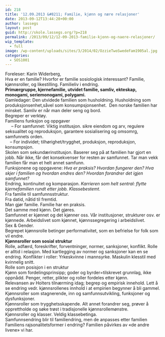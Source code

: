 ```yaml
---
id: 218
title: '12.09.2013 &#8211; Familie, kjønn og nære relasjoner'
date: 2013-09-12T13:44:28+00:00
author: lassegs
layout: post
guid: http://skole.lassegs.org/?p=218
permalink: /2013/09/12/12-09-2013-familie-kjonn-og-naere-relasjoner/
wip_template:
  - full
image: /wp-content/uploads/sites/3/2014/02/OzzieTwoSwedeFam1905al.jpg
categories:
  - SOS1001
---
```

<div>
  Foreleser: Karin Widerberg,
</div>

<div>
</div>

<div>
  Hva er en familie? Hvorfor er familie sosiologisk interessant? Familie, kjønnsroller, og likestilling. Familieliv i endring.
</div>

<div>
</div>

<div>
  <strong>Primærgruppe, kjernefamilie, utvidet familie, samliv, ekteskap, monogami, seriemonogami, polygami.</strong>
</div>

<div>
  Gamledager: Den utvidede familien som husholdning. Husholdning som produksjonsenhet,såvel som konsumpsjonsenhet.  Den norske familien har minsket. Samliv er når man deler seng og bord.
</div>

<div>
  Begreper er verktøy.
</div>

<div>
</div>

<div>
  Familiens funksjon og oppgaver
</div>

<div>
       &#8211; For samfunnet: Viktig institusjon. sikre eiendom og arv, regulere seksualitet og reproduksjon, garantere sosialisering og omsomrg, samfunnets orden.
</div>

<div>
      &#8211; For individet; tilhørighet/trygghet, produksjon, reproduksjon, konsumpsjon.
</div>

<div>
  Skolen som sekundærinstitusjon. Baserer seg på at familien har gjort en jobb. Når ikke, får det konsekvenser for resten av samfunnet. Tar man vekk familien får man et helt annet samfunn.
</div>

<div>
</div>

<div>
  Funksjonene og oppgavene:<em> Hva er praksis? Hvordan fungerer den? Hva skjer i familien og hvordan endres den? Hvordan forandrer det igjen samfunnet?</em>
</div>

<div>
  Endring, kontinuitet og komparasjon. <em>Karrieren som helt sentral: flytte kjernefamilien rundt etter jobb. Klassebestemt. </em>
</div>

<div>
  Fra familie til samfunnsstruktur.
</div>

<div>
  Fra datid, nåtid til fremtid.
</div>

<div>
</div>

<div>
  Man gjør familie. Familie har en praksis.
</div>

<div>
  Det samme med kjønn. Det gjøres.
</div>

<div>
</div>

<div>
  Samfunnet er kjønnet og det kjønner oss. Vår institusjoner, strukturer osv. er kjønnede. Arbeidslivet som kjønnet, kjønnssegregering i arbeidslivet.
</div>

<div>
  Sex & Gender.
</div>

<div>
  Begrepet kjønnsrolle betinger performativitet, som en befrielse for folk som vil endre.
</div>

<div>
</div>

<div>
  <strong>Kjønnsroller som sosial struktur</strong>
</div>

<div>
  Rolle, adfærd, foreskrifter, forventninger, normer, sanksjoner, konflikt. Rolle er alltid i relasjon. Med kartlegging av normer og sanksjoner kan en se endring. Konflikter i roller: Yrkeskvinne i mannsyrke. Maskulin klesstil med kvinnelig snitt.
</div>

<div>
  Rolle som posisjon i en struktur
</div>

<div>
  Kjønn som fordelingsprinsipp; goder og byrder=tilskrevet grunnlag, ikke oppnådd. Penger, retter, plikter og roller fordeles etter kjønn.
</div>

<div>
  Relevansen av Holters tilnærming idag; begrep og empirisk innehold. Lett å se endring vedr. kjønnsrollenes innhold i at empirien begynner å bli gammel.
</div>

<div>
</div>

<div>
  Kjønnsroller som stagnerende, inn og samfunnsutvikling, funksjoner og dysfunksjoner.
</div>

<div>
  Kjønnsroller som trygghetsskapende. Alt annet forandrer seg, prøver å opprettholde og søke trøst i tradisjonelle kjønnsrollemønstre.
</div>

<div>
  Kjønnsroller og klasser. Veldig klassebetinga.
</div>

<div>
  Samfunnsendring blir til familiendring, men de anpasses etter familien
</div>

<div>
  Familiens rajsonalitetsformer i endring? Familien påvirkes av &laquo;de andre livene&raquo; vi har.
</div>

<div>
</div>

<div>
</div>